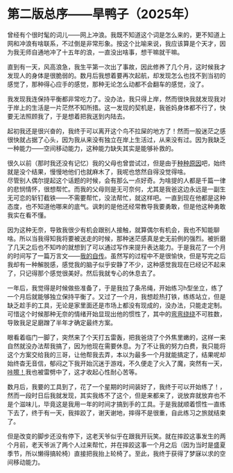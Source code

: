 # 第二版总序——旱鸭子（2025年）

曾经有个很时髦的词儿——网上冲浪。我既不知道这个词是怎么来的，更不知道上网和冲浪有啥联系，不过倒是非常形象。按这个比喻来说，我应该算是个天才，因为我无师自通地冲了十五年的浪，一直没出啥事，想干嘛就干嘛。

直到有一天，风高浪急，我生平第一次出了事故，因此修养了几个月，这时候我才发现人的身体是很脆弱的。数月后我想着要再次起航，却发现怎么也找不到当初的感觉了，那种得心应手的感觉，那种无论怎么动都不会翻车的感觉，没了。

我发现我连保持平衡都非常吃力了。没办法，我只得上岸，然而很快我就发现我对于岸上的生活是一片茫然不知所措。这一发现的契机是，我爸妈身体都不行了，快要无法照顾我了，于是想着把我送到内陆去。

起初我还是很兴奋的，我终于可以离开这个鸟不拉屎的地方了！然而一股迷茫之感很快就占据了心头，因为我从来没有独立在岸上生活过，从来没有过。因为我缺乏一种能力——空间移动能力，这种能力缺失其实是能够补救的。

很久以前（那时我还没有记忆）我的父母也曾尝试过，但是由于[种种原因](/about/life/2024-10-18-破镜重圆.md)吧，始终就是没个结果，慢慢地他们也就麻木了，我呢也悠然自得没觉得啥。  
尽管别人偶尔提起这个话题的时候，会有那么一点好奇。为啥提的人都是千篇一律的悲悯情怀，很想帮忙。而我的父母则是无可奈何，尤其是我爸这边永远是一副生无可恋的斩钉截铁——不需要帮忙，没法帮忙，就这样吧。一直到现在他都是这种态度，也不知道他哪来的底气。讽刺的是他还经常教导我要勇敢，但是他这种勇敢我实在看不懂。

因为这种无奈，导致我很少有机会跟别人接触，就算偶尔有机会，我也不知能聊啥。所以当我得知我将要被送走的时候，那种迷茫感真是史无前例的强烈。被折磨了几天之后也不知咋的就想到了可以通过写作来提升表达能力。于是我花了一个月的时间写了一篇万言文——[我的自传](/about/life/2021-07-07-autobiography.md)。虽然写的过程中不是很愉快，但是写完之后我却有一种解脱感，感觉我的脑子似乎安静了不少，这种感觉我现在已经记不起来了，只记得那个感觉很美好。然后我就专心的休息去了。

一年后，我觉得是时候做些准备了，于是我拉了条吊绳，开始练习h型坐立，练了一个月后就能够独立保持平衡了。又过了一个月，我想趁热打铁，练练站立，但是缺乏趁手的工具，无论是家里面还是市场上都没有现成的，没办法，只能走定制。可惜这个时候那种无奈的情绪开始显现出他的惯性了，其中的[弯弯绕绕](/about/life/2023-06-01-心已死的家庭.md)不可胜数，导致我足足磨蹭了半年才确定最终方案。

眼看着临门一脚了，突然来了个天打五雷轰，把我爸烧了个外焦里嫩的，这样一来自然就没办法帮我搞了，因为他现在需要休息。为了不让我的努力白费，我只能将这个方案交给我的三哥，让他帮我去弄，本以为最多一个月就能搞定了，结果呢却始终杳无音信，郁闷之下我开始沉迷于游戏，不久便走了火入了魔，突然有一天，[咔嚓！](/about/life/2023-07-17-百无聊赖的生活.md)我也被雷劈中了，这才收起心性耐心苦等。

数月后，我要的工具到了，花了一个星期的时间装好了，我终于可以开始练了！，然而一段时日后我就发现，其实我练不了这个，但是来都来了，说放弃就放弃也不是个滋味儿，毕竟这是我用一年的时间才搞到手的工具。于是我就顺着惯性一直练下去了，终于有一天，我摔跤了，谢天谢地，摔得不是很重，自此练习之旅就结束了。

但是改变的脚步还没有停下，这老天爷似乎在跟我开玩笑。就在摔跤这事发生的两个月前，老天爷派了两个人过来帮忙，并在摔跤这事一个月之后（因为当时是盛夏季节，所以懒得搞轮椅）直接把我抬上轮椅了。至此，我终于获得了梦寐以求的空间移动能力。
